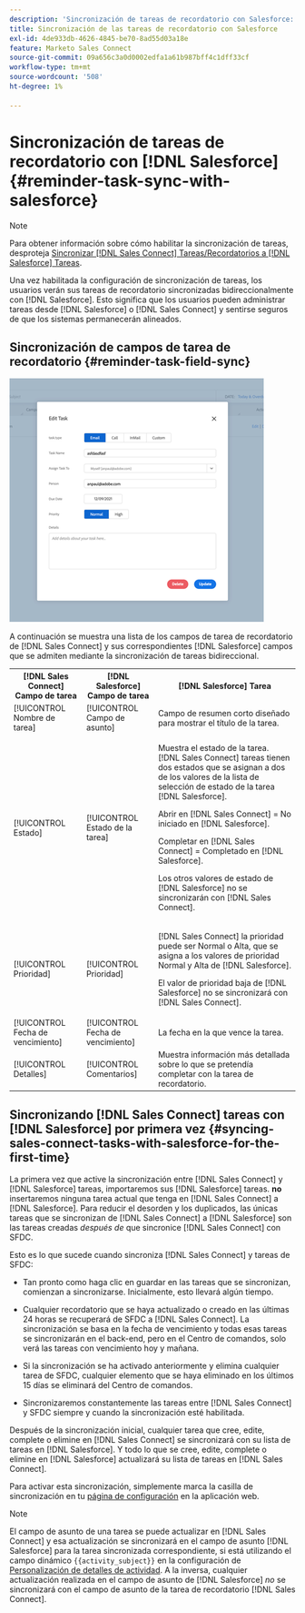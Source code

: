 ```yaml
---
description: 'Sincronización de tareas de recordatorio con Salesforce: documentos de Marketo, documentación del producto'
title: Sincronización de las tareas de recordatorio con Salesforce
exl-id: 4de933db-4626-4845-be70-8ad55d03a18e
feature: Marketo Sales Connect
source-git-commit: 09a656c3a0d0002edfa1a61b987bff4c1dff33cf
workflow-type: tm+mt
source-wordcount: '508'
ht-degree: 1%

---
```


# Sincronización de tareas de recordatorio con [!DNL Salesforce] {#reminder-task-sync-with-salesforce}

>[!NOTE]
>
>Para obtener información sobre cómo habilitar la sincronización de tareas, desproteja [Sincronizar [!DNL Sales Connect] Tareas/Recordatorios a [!DNL Salesforce] Tareas](/help/marketo/product-docs/marketo-sales-connect/crm/salesforce-integration/salesforce-sync-settings.md#sync-sales-connect-tasks-reminders-to-salesforce-tasks).

Una vez habilitada la configuración de sincronización de tareas, los usuarios verán sus tareas de recordatorio sincronizadas bidireccionalmente con [!DNL Salesforce]. Esto significa que los usuarios pueden administrar tareas desde [!DNL Salesforce] o [!DNL Sales Connect] y sentirse seguros de que los sistemas permanecerán alineados.

## Sincronización de campos de tarea de recordatorio {#reminder-task-field-sync}

![](assets/reminder-task-sync-with-salesforce-1.png)

A continuación se muestra una lista de los campos de tarea de recordatorio de [!DNL Sales Connect] y sus correspondientes [!DNL Salesforce] campos que se admiten mediante la sincronización de tareas bidireccional.

<table>
 <tr>
  <th>[!DNL Sales Connect] Campo de tarea</th>
  <th>[!DNL Salesforce] Campo de tarea</th>
  <th>[!DNL Salesforce] Tarea</th>
 </tr>
 <tr>
  <td>[!UICONTROL Nombre de tarea]</td>
  <td>[!UICONTROL Campo de asunto]</td>
  <td>Campo de resumen corto diseñado para mostrar el título de la tarea.</td>
 </tr>
 <tr>
  <td>[!UICONTROL Estado]</td>
  <td>[!UICONTROL Estado de la tarea]</td>
  <td><p>Muestra el estado de la tarea. [!DNL Sales Connect] tareas tienen dos estados que se asignan a dos de los valores de la lista de selección de estado de la tarea [!DNL Salesforce].</p>
  <p>Abrir en [!DNL Sales Connect] = No iniciado en [!DNL Salesforce].</p>
  <p>Completar en [!DNL Sales Connect] = Completado en [!DNL Salesforce].</p>
  <p>Los otros valores de estado de [!DNL Salesforce] no se sincronizarán con [!DNL Sales Connect].</p></td>
 </tr>
 <tr>
  <td>[!UICONTROL Prioridad]</td>
  <td>[!UICONTROL Prioridad]</td>
  <td><p>[!DNL Sales Connect] la prioridad puede ser Normal o Alta, que se asigna a los valores de prioridad Normal y Alta de [!DNL Salesforce].</p>
  <p>El valor de prioridad baja de [!DNL Salesforce] no se sincronizará con [!DNL Sales Connect].</p></td>
 </tr>
 <tr>
  <td>[!UICONTROL Fecha de vencimiento]</td>
  <td>[!UICONTROL Fecha de vencimiento]</td>
  <td>La fecha en la que vence la tarea.</td>
 </tr>
 <tr>
  <td>[!UICONTROL Detalles]</td>
  <td>[!UICONTROL Comentarios]</td>
  <td>Muestra información más detallada sobre lo que se pretendía completar con la tarea de recordatorio.</td>
 </tr>
</table>

## Sincronizando [!DNL Sales Connect] tareas con [!DNL Salesforce] por primera vez {#syncing-sales-connect-tasks-with-salesforce-for-the-first-time}

La primera vez que active la sincronización entre [!DNL Sales Connect] y [!DNL Salesforce] tareas, importaremos sus [!DNL Salesforce] tareas. **no** insertaremos ninguna tarea actual que tenga en [!DNL Sales Connect] a [!DNL Salesforce]. Para reducir el desorden y los duplicados, las únicas tareas que se sincronizan de [!DNL Sales Connect] a [!DNL Salesforce] son las tareas creadas *después de* que sincronice [!DNL Sales Connect] con SFDC.

Esto es lo que sucede cuando sincroniza [!DNL Sales Connect] y tareas de SFDC:

* Tan pronto como haga clic en guardar en las tareas que se sincronizan, comienzan a sincronizarse. Inicialmente, esto llevará algún tiempo.

* Cualquier recordatorio que se haya actualizado o creado en las últimas 24 horas se recuperará de SFDC a [!DNL Sales Connect]. La sincronización se basa en la fecha de vencimiento y todas esas tareas se sincronizarán en el back-end, pero en el Centro de comandos, solo verá las tareas con vencimiento hoy y mañana.

* Si la sincronización se ha activado anteriormente y elimina cualquier tarea de SFDC, cualquier elemento que se haya eliminado en los últimos 15 días se eliminará del Centro de comandos.

* Sincronizaremos constantemente las tareas entre [!DNL Sales Connect] y SFDC siempre y cuando la sincronización esté habilitada.

Después de la sincronización inicial, cualquier tarea que cree, edite, complete o elimine en [!DNL Sales Connect] se sincronizará con su lista de tareas en [!DNL Salesforce]. Y todo lo que se cree, edite, complete o elimine en [!DNL Salesforce] actualizará su lista de tareas en [!DNL Sales Connect].

Para activar esta sincronización, simplemente marca la casilla de sincronización en tu [página de configuración](https://toutapp.com/login) en la aplicación web.

>[!NOTE]
>
>El campo de asunto de una tarea se puede actualizar en [!DNL Sales Connect] y esa actualización se sincronizará en el campo de asunto [!DNL Salesforce] para la tarea sincronizada correspondiente, si está utilizando el campo dinámico `{{activity_subject}}` en la configuración de [Personalización de detalles de actividad](/help/marketo/product-docs/marketo-sales-connect/crm/salesforce-integration/configure-salesforce-activity-detail-customization.md). A la inversa, cualquier actualización realizada en el campo de asunto de [!DNL Salesforce] *no* se sincronizará con el campo de asunto de la tarea de recordatorio [!DNL Sales Connect].
